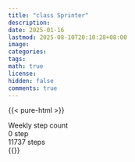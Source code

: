 ```yaml
---
title: "class Sprinter"
description: 
date: 2025-01-16
lastmod: 2025-08-10T20:10:28+08:00
image: 
categories: 
tags: 
math: true
license: 
hidden: false
comments: true
---
```

{{< pure-html >}}
<div class="chart-wrap vertical">
  <div class="title">Weekly step count</div>
  <div class="grid">
    <div class="bottom"> 0 step </div>
    <div class="bar" style="--bar-value:55%;" data-name="6487" title="08-04"></div>
    <div class="bar" style="--bar-value:100%;" data-name="11737" title="08-05"></div>
    <div class="bar" style="--bar-value:58%;" data-name="6812" title="08-06"></div>
    <div class="bar" style="--bar-value:68%;" data-name="7988" title="08-07"></div>
    <div class="bar" style="--bar-value:54%;" data-name="6388" title="08-08"></div>
    <div class="bar" style="--bar-value:40%;" data-name="4725" title="08-09"></div>
    <div class="bar" style="--bar-value:0%;" data-name="56" title="08-10"></div>
<div class="top"> 11737 steps </div>
  </div>
</div>
{{</ pure-html >}}